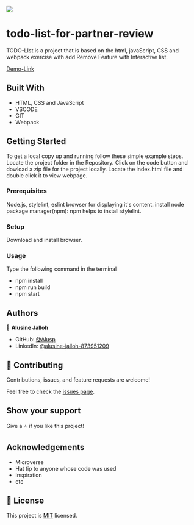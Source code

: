 ![](https://img.shields.io/badge/Microverse-blueviolet)

# todo-list-for-partner-review

TODO-LIst is a project that is based on the html, javaScript, CSS and webpack exercise with add Remove Feature with Interactive list.


[Demo-Link](https://alusp.github.io/ToDolist/?)

## Built With

- HTML, CSS and JavaScript
- VSCODE
- GIT
- Webpack

## Getting Started

To get a local copy up and running follow these simple example steps.
Locate the project folder in the Repository.
Click on the code button and dowload a zip file for the project locally.
Locate the index.html file and double click it to view webpage.


### Prerequisites
Node.js, stylelint, eslint browser for displaying it's content.
install node package manager(npm): npm helps to install stylelint.


### Setup
Download and install browser.

### Usage
 Type the following command in the terminal
 - npm install
 - npm run build
 - npm start

 

## Authors

👤 **Alusine Jalloh**

- GitHub: [@Alusp](https://github.com/Alusp/World-Health-Assembly)
- LinkedIn: [@alusine-jalloh-873951209](https://www.linkedin.com/in/alusine-jalloh
)
 
## 🤝 Contributing

Contributions, issues, and feature requests are welcome!

Feel free to check the [issues page](../../issues/).

## Show your support

Give a ⭐️ if you like this project!

 
## Acknowledgements

- Microverse
- Hat tip to anyone whose code was used
- Inspiration
- etc

## 📝 License

This project is [MIT](./MIT.md) licensed.
